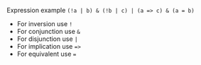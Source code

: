 Expression example `(!a | b) & (!b | c) | (a => c) & (a = b)`
- For inversion use `!`
- For conjunction use `&`
- For disjunction use `|`
- For implication use `=>`
- For equivalent use `=`
